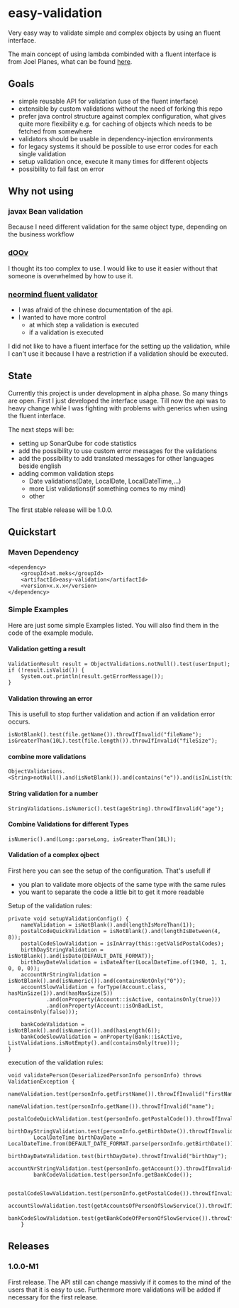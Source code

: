 # easy-validation
Very easy way to validate simple and complex objects by using an fluent interface.

The main concept of using lambda combinded with a fluent interface is from Joel Planes, what can be found [here](https://medium.com/@jplanes/lambda-validations-with-java-8-86aa8143bd9f).

## Goals
- simple reusable API for validation (use of the fluent interface)
- extensible by custom validations without the need of forking this repo
- prefer java control structure against complex configuration, what gives quite more flexibility e.g. for caching of objects which needs to be fetched from somewhere
- validators should be usable in dependency-injection environments
- for legacy systems it should be possible to use error codes for each single validation
- setup validation once, execute it many times for different objects
- possibility to fail fast on error

## Why not using
### javax Bean validation
Because I need different validation for the same object type, depending on the business workflow
### [dOOv](https://github.com/lesfurets/dOOv)
I thought its too complex to use. I would like to use it easier without that someone is overwhelmed by how to use it.
### [neormind fluent validator](https://github.com/neoremind/fluent-validator)
* I was afraid of the chinese documentation of the api.
* I wanted to have more control 
  * at which step a validation is executed  
  * if a validation is executed
  
I did not like to have a fluent interface for the setting up the validation, while I can't use it because I have a restriction if a validation should be executed.

## State
Currently this project is under development in alpha phase. 
So many things are open. First I just developed the interface usage. 
Till now the api was to heavy change while I was fighting with problems with generics when using the fluent interface.

The next steps will be:
* setting up SonarQube for code statistics
* add the possibility to use custom error messages for the validations
* add the possibility to add translated messages for other languages beside english
* adding common validation steps
  * Date validations(Date, LocalDate, LocalDateTime,...)
  * more List validations(if something comes to my mind)
  * other
  
The first stable release will be 1.0.0.

## Quickstart
### Maven Dependency
````
<dependency>
    <groupId>at.meks</groupId>
    <artifactId>easy-validation</artifactId>
    <version>x.x.x</version>
</dependency>
````

### Simple Examples
Here are just some simple Examples listed. You will also find them in the code of the example module.

#### Validation getting a result
````
ValidationResult result = ObjectValidations.notNull().test(userInput);
if (!result.isValid()) {
    System.out.println(result.getErrorMessage());
}
````

#### Validation throwing an error
This is usefull to stop further validation and action if an validation error occurs.
````
isNotBlank().test(file.getName()).throwIfInvalid("fileName");
isGreaterThan(10L).test(file.length()).throwIfInvalid("fileSize");
````
#### combine more validations
````
ObjectValidations.<String>notNull().and(isNotBlank()).and(contains("e")).and(isInList(this::getValidCities)).test(cityName);
````
#### String validation for a number
````
StringValidations.isNumeric().test(ageString).throwIfInvalid("age"); 
````
#### Combine Validations for different Types
````
isNumeric().and(Long::parseLong, isGreaterThan(18L));
````
#### Validation of a complex ojbect
First here you can see the setup of the configuration. That's usefull if 
* you plan to validate more objects of the same type with the same rules
* you want to separate the code a little bit to get it more readable

Setup of the validation rules:
````
private void setupValidationConfig() {
    nameValidation = isNotBlank().and(lengthIsMoreThan(1));
    postalCodeQuickValidation = isNotBlank().and(lengthIsBetween(4, 8));
    postalCodeSlowValidation = isInArray(this::getValidPostalCodes);
    birthDayStringValidation = isNotBlank().and(isDate(DEFAULT_DATE_FORMAT));
    birthDayDateValidation = isDateAfter(LocalDateTime.of(1940, 1, 1, 0, 0, 0));
    accountNrStringValidation = isNotBlank().and(isNumeric()).and(containsNotOnly("0"));
    accountSlowValidation = forType(Account.class, hasMinSize(1)).and(hasMaxSize(5))
            .and(onProperty(Account::isActive, containsOnly(true)))
            .and(onProperty(Account::isOnBadList, containsOnly(false)));

    bankCodeValidation = isNotBlank().and(isNumeric()).and(hasLength(6));
    bankCodeSlowValidation = onProperty(Bank::isActive, ListValidations.isNotEmpty().and(containsOnly(true)));
}
````
execution of the validation rules:
````
void validatePerson(DeserializedPersonInfo personInfo) throws ValidationException {
        nameValidation.test(personInfo.getFirstName()).throwIfInvalid("firstName");
        nameValidation.test(personInfo.getName()).throwIfInvalid("name");
        postalCodeQuickValidation.test(personInfo.getPostalCode()).throwIfInvalid("postalCode");
        birthDayStringValidation.test(personInfo.getBirthDate()).throwIfInvalid("birthDay");
        LocalDateTime birthDayDate = LocalDateTime.from(DEFAULT_DATE_FORMAT.parse(personInfo.getBirthDate()));
        birthDayDateValidation.test(birthDayDate).throwIfInvalid("birthDay");
        accountNrStringValidation.test(personInfo.getAccount()).throwIfInvalid("account");
        bankCodeValidation.test(personInfo.getBankCode());

        postalCodeSlowValidation.test(personInfo.getPostalCode()).throwIfInvalid("postalCode");
        accountSlowValidation.test(getAccountsOfPersonOfSlowService()).throwIfInvalid("account");
        bankCodeSlowValidation.test(getBankCodeOfPersonOfSlowService()).throwIfInvalid("bankCode");
    }
```` 
## Releases
### 1.0.0-M1
First release. The API still can change massivly if it comes to the mind of the users that it is easy to use. Furthermore more validations will be added if necessary for the first release.


